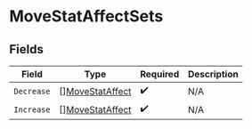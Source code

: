 # MoveStatAffectSets


## Fields

| Field                                                     | Type                                                      | Required                                                  | Description                                               |
| --------------------------------------------------------- | --------------------------------------------------------- | --------------------------------------------------------- | --------------------------------------------------------- |
| `Decrease`                                                | [][MoveStatAffect](../../models/shared/movestataffect.md) | :heavy_check_mark:                                        | N/A                                                       |
| `Increase`                                                | [][MoveStatAffect](../../models/shared/movestataffect.md) | :heavy_check_mark:                                        | N/A                                                       |
